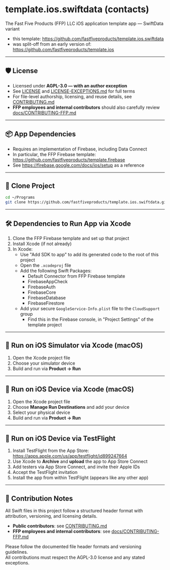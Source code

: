 # template.ios.swiftdata (contacts)

The Fast Five Products (FFP) LLC iOS application template app — SwiftData variant

- this template: https://github.com/fastfiveproducts/template.ios.swiftdata
- was split-off from an early version of: https://github.com/fastfiveproducts/template.ios

---

## 🛡 License

- Licensed under **AGPL-3.0 — with an author exception**
- See [LICENSE](./LICENSE) and [LICENSE-EXCEPTIONS.md](./LICENSE-EXCEPTIONS.md) for full terms
- For file-level authorship, licensing, and reuse details, see [CONTRIBUTING.md](./CONTRIBUTING.md)
- **FFP employees and internal contributors** should also carefully review [docs/CONTRIBUTING-FFP.md](./docs/CONTRIBUTING-FFP.md)

---

## 📦 App Dependencies

- Requires an implementation of Firebase, including Data Connect
- In particular, the FFP Firebase template: https://github.com/fastfiveproducts/template.firebase
- See https://firebase.google.com/docs/ios/setup as a reference

---

## 🧱 Clone Project

```sh
cd ~/Programs
git clone https://github.com/fastfiveproducts/template.ios.swiftdata.git
```

---

## 🛠 Dependencies to Run App via Xcode

1. Clone the FFP Firebase template and set up that project
2. Install Xcode (if not already)
3. In Xcode:
   - Use "Add SDK to app" to add its generated code to the root of this project
   - Open the `.xcodeproj` file
   - Add the following Swift Packages:
     - Default Connector from FFP Firebase template
     - FirebaseAppCheck
     - FirebaseAuth
     - FirebaseCore
     - FirebaseDatabase
     - FirebaseFirestore
   - Add your secure `GoogleService-Info.plist` file to the `CloudSupport` group
     - Find this in the Firebase console, in "Project Settings" of the template project

---

## 📱 Run on iOS Simulator via Xcode (macOS)

1. Open the Xcode project file
2. Choose your simulator device
3. Build and run via **Product → Run**

---

## 📱 Run on iOS Device via Xcode (macOS)

1. Open the Xcode project file
2. Choose **Manage Run Destinations** and add your device
3. Select your physical device
4. Build and run via **Product → Run**

---

## 🚀 Run on iOS Device via TestFlight

1. Install TestFlight from the App Store:  
   https://apps.apple.com/us/app/testflight/id899247664
2. Use Xcode to **Archive** and **upload** the app to App Store Connect
3. Add testers via App Store Connect, and invite their Apple IDs
4. Accept the TestFlight invitation
5. Install the app from within TestFlight (appears like any other app)

---

## 🧾 Contribution Notes

All Swift files in this project follow a structured header format with attribution, versioning, and licensing details.  

- **Public contributors**: see [CONTRIBUTING.md](./CONTRIBUTING.md)  
- **FFP employees and internal contributors**: see [docs/CONTRIBUTING-FFP.md](./docs/CONTRIBUTING-FFP.md)

Please follow the documented file header formats and versioning guidelines.  
All contributions must respect the AGPL-3.0 license and any stated exceptions.

